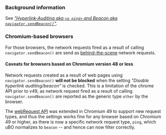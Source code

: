 ### Background information

See [_"Hyperlink-Auditing aka `<a ping>` and Beacon aka `navigator.sendBeacon()`"_](http://www.wilderssecurity.com/threads/hyperlink-auditing-aka-a-ping-and-beacon-aka-navigator-sendbeacon.364904/).

### Chromium-based browsers

For those browsers, the network requests fired as a result of calling `navigator.sendBeacon()` are send as [behind-the-scene](https://github.com/gorhill/uBlock/wiki/Behind-the-scene-network-requests) network requests.

#### Caveats for browsers based on Chromium version 48 or less

Network requests created as a result of web pages using `navigator.sendBeacon()` **will not be blocked** when the setting _"Disable hyperlink auditing/beacon"_ is checked. This is a limitation of the chrome API prior to v49, as network request fired as a result of calling `navigator.sendBeacon()` are reported as the generic type `other` by the browser.

The [webRequest API](https://developer.chrome.com/extensions/webRequest) was extended in Chromium 49 to support new request types, and thus the settings works fine for any browser based on Chromium 49 or higher, as there is now a specific network request type, `ping`, which uBO normalizes to `beacon` -- and hence can now filter correctly.